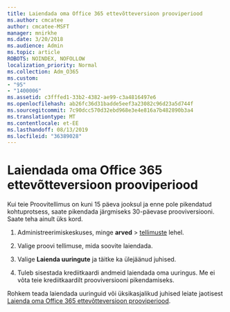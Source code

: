 ```yaml
---
title: Laiendada oma Office 365 ettevõtteversioon prooviperiood
ms.author: cmcatee
author: cmcatee-MSFT
manager: mnirkhe
ms.date: 3/20/2018
ms.audience: Admin
ms.topic: article
ROBOTS: NOINDEX, NOFOLLOW
localization_priority: Normal
ms.collection: Adm_O365
ms.custom:
- "95"
- "1400006"
ms.assetid: c3fffed1-33b2-4382-ae99-c3a4816497e6
ms.openlocfilehash: ab26fc36d31badde5eef3a23082c96d23a5d744f
ms.sourcegitcommit: 7c90dcc570d32ebd968e3e4e816a7b482890b3a4
ms.translationtype: MT
ms.contentlocale: et-EE
ms.lasthandoff: 08/13/2019
ms.locfileid: "36389028"
---
```

# <a name="extend-your-trial-for-office-365-for-business"></a>Laiendada oma Office 365 ettevõtteversioon prooviperiood

Kui teie Proovitellimus on kuni 15 päeva jooksul ja enne pole pikendatud kohtuprotsess, saate pikendada järgmiseks 30-päevase prooviversiooni. Saate teha ainult üks kord.
  
1. Administreerimiskeskuses, minge **arved** \> [tellimuste](https://go.microsoft.com/fwlink/p/?linkid=842054) lehel.

2. Valige proovi tellimuse, mida soovite laiendada.

3. Valige **Laienda uuringute** ja täitke ka ülejäänud juhised.

4. Tuleb sisestada krediitkaardi andmeid laiendada oma uuringus. Me ei võta teie krediitkaardilt prooviversiooni pikendamiseks.

Rohkem teada laiendada uuringuid või üksikasjalikud juhised leiate jaotisest [Laienda oma Office 365 ettevõtteversioon prooviperiood](https://docs.microsoft.com/en-us/office365/admin/subscriptions-and-billing/extend-your-trial).